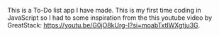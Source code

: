 This is a To-Do list app I have made. This is my first time coding in JavaScript so I had to some inspiration from the this youtube video by GreatStack: https://youtu.be/G0jO8kUrg-I?si=moabTxtIWXgtju3G.

